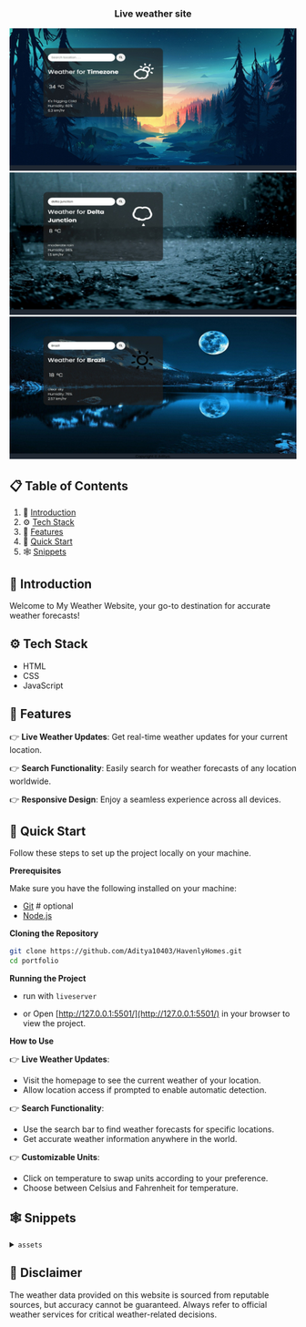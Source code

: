 <div align="center">
<h3 align="center">Live weather site</h3>
      <img src="photos/default.jpeg" alt="Project Banner" width="600" height="250">
      <img src="photos/rain.jpeg" alt="Project Banner" width="600" height="250">
      <img src="photos/night.jpeg" alt="Project Banner" width="600" height="250">
  <br />

  <!-- <div>
    <img src="https://img.shields.io/badge/-Tailwind_CSS-black?style=for-the-badge&logoColor=white&logo=tailwindcss&color=06B6D4" alt="tailwindcss" />
  </div> -->
</div>

## 📋 <a name="table">Table of Contents</a>

1. 🤖 [Introduction](#introduction)
2. ⚙️ [Tech Stack](#tech-stack)
3. 🔋 [Features](#features)
4. 🤸 [Quick Start](#quick-start)
5. 🕸️ [Snippets](#snippets)

## <a name="introduction">🤖 Introduction</a>

Welcome to My Weather Website, your go-to destination for accurate weather forecasts!

## <a name="tech-stack">⚙️ Tech Stack</a>

- HTML
- CSS
- JavaScript


## <a name="features">🔋 Features</a>

👉 **Live Weather Updates**: Get real-time weather updates for your current location.

👉 **Search Functionality**: Easily search for weather forecasts of any location worldwide.

👉 **Responsive Design**: Enjoy a seamless experience across all devices.

## <a name="quick-start">🤸 Quick Start</a>

Follow these steps to set up the project locally on your machine.

**Prerequisites**

Make sure you have the following installed on your machine:

- [Git](https://git-scm.com/) # optional
- [Node.js](https://nodejs.org/en)

**Cloning the Repository**

```bash
git clone https://github.com/Aditya10403/HavenlyHomes.git
cd portfolio
```

**Running the Project**

- run with `liveserver` 

- or Open [http://127.0.0.1:5501/](http://127.0.0.1:5501/) in your browser to view the project.

**How to Use**

👉 **Live Weather Updates**:
   - Visit the homepage to see the current weather of your location.
   - Allow location access if prompted to enable automatic detection.

👉 **Search Functionality**:
   - Use the search bar to find weather forecasts for specific locations.
   - Get accurate weather information anywhere in the world.

👉 **Customizable Units**:
   - Click on temperature to swap units according to your preference.
   - Choose between Celsius and Fahrenheit for temperature.

## <a name="snippets">🕸️ Snippets</a>

<details>
<summary><code>assets</code></summary>

[link](/photos/)

</details>


## <a>🚨 Disclaimer</a>

The weather data provided on this website is sourced from reputable sources, but accuracy cannot be guaranteed. Always refer to official weather services for critical weather-related decisions.

#

